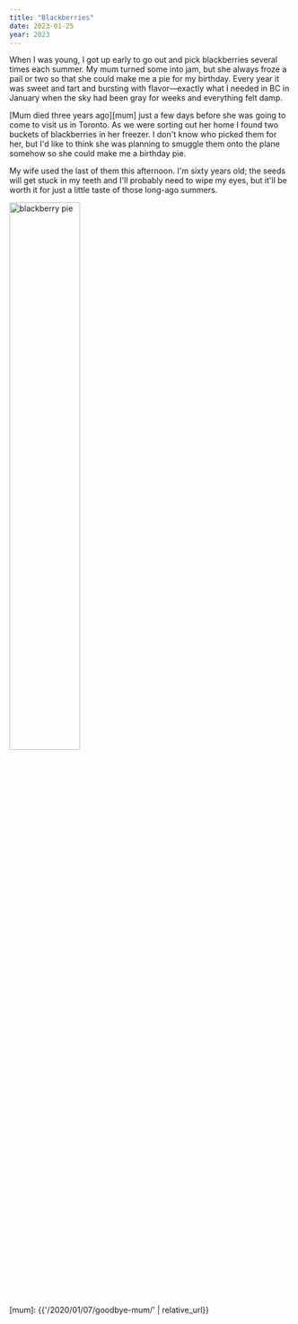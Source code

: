 ```yaml
---
title: "Blackberries"
date: 2023-01-25
year: 2023
---
```


When I was young,
I got up early to go out and pick blackberries several times each summer.
My mum turned some into jam,
but she always froze a pail or two
so that she could make me a pie for my birthday.
Every year it was sweet and tart and bursting with flavor—exactly what I needed
in BC in January
when the sky had been gray for weeks and everything felt damp.

[Mum died three years ago][mum]
just a few days before she was going to come to visit us in Toronto.
As we were sorting out her home I found two buckets of blackberries in her freezer.
I don't know who picked them for her,
but I'd like to think she was planning to smuggle them onto the plane somehow
so she could make me a birthday pie.

My wife used the last of them this afternoon.
I'm sixty years old;
the seeds will get stuck in my teeth and I'll probably need to wipe my eyes,
but it'll be worth it for just a little taste of those long-ago summers.

<img src="{{'/files/2023/blackberry-pie.jpg' | relative_url}}" alt="blackberry pie" width="50%" class="centered">

[mum]: {{'/2020/01/07/goodbye-mum/' | relative_url}}
